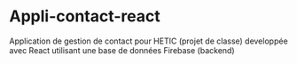 # Appli-contact-react
Application de gestion de contact pour HETIC (projet de classe) developpée avec React utilisant une base de données Firebase (backend)
